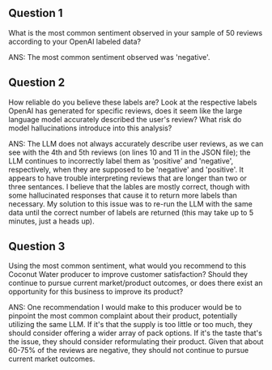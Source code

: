 ## Question 1

What is the most common sentiment observed in your sample of 50 reviews according to your OpenAI labeled data?

ANS: The most common sentiment observed was 'negative'.

## Question 2

How reliable do you believe these labels are? Look at the respective labels OpenAI has generated for specific reviews, does it seem like the large language model accurately described the user's review? What risk do model hallucinations introduce into this analysis?

ANS: The LLM does not always accurately describe user reviews, as we can see with the 4th and 5th reviews (on lines 10 and 11 in the JSON file); the LLM continues to incorrectly label them as 'positive' and 'negative', respectively, when they are supposed to be 'negative' and 'positive'. It appears to have trouble interpreting reviews that are longer than two or three sentances. I believe that the lables are mostly correct, though with some hallucinated responses that cause it to return more labels than necessary. My solution to this issue was to re-run the LLM with the same data until the correct number of labels are returned (this may take up to 5 minutes, just a heads up).

## Question 3

Using the most common sentiment, what would you recommend to this Coconut Water producer to improve customer satisfaction? Should they continue to pursue current market/product outcomes, or does there exist an opportunity for this business to improve its product?

ANS: One recommendation I would make to this producer would be to pinpoint the most common complaint about their product, potentially utilizing the same LLM. If it's that the supply is too little or too much, they should consider offering a wider array of pack options. If it's the taste that's the issue, they should consider reformulating their product. Given that about 60-75% of the reviews are negative, they should not continue to pursue current market outcomes.